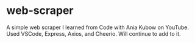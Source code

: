 # web-scraper
A simple web scraper I learned from Code with Ania Kubow on YouTube. Used VSCode, Express, Axios, and Cheerio. Will continue to add to it.
